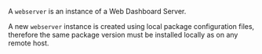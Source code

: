 A `webserver` is an instance of a Web Dashboard Server.

A new `webserver` instance is created using local package configuration files, therefore the same package version must be installed locally as on any remote host.
